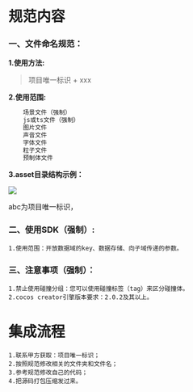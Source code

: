 

# 规范内容

### 一、文件命名规范：

**1.使用方法:** 

> 项目唯一标识 + xxx

**2.使用范围:**

```javascript
    场景文件（强制）
    js或ts文件（强制）
    图片文件
    声音文件
    字体文件
    粒子文件
    预制体文件
```

**3.asset目录结构示例：**

![](https://laixiao.github.io/gamebox/doc/gamebox.png)

abc为项目唯一标识，

### 二、使用SDK（强制）:

    1.使用范围：开放数据域的key、数据存储、向子域传递的参数。

### 三、注意事项（强制）：

    1.禁止使用碰撞分组：您可以使用碰撞标签（tag）来区分碰撞体。
    2.cocos creator引擎版本要求：2.0.2及其以上。

# 集成流程

    1.联系甲方获取：项目唯一标识；
    2.按照规范修改相关的文件夹和文件名；
    3.参考规范修改自己的代码；
    4.把源码打包压缩发过来。
